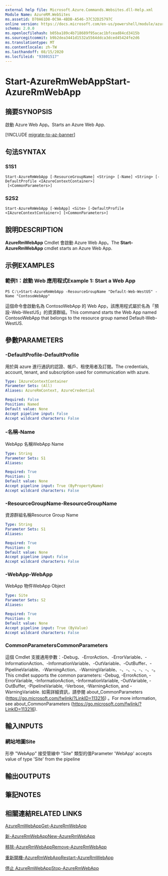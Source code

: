 ```yaml
---
external help file: Microsoft.Azure.Commands.Websites.dll-Help.xml
Module Name: AzureRM.WebSites
ms.assetid: D70A61D8-0C9A-4BDB-A546-37C32D25797C
online version: https://docs.microsoft.com/en-us/powershell/module/azurerm.websites/start-azurermwebapp
schema: 2.0.0
ms.openlocfilehash: b05ba189c4b718689f95acac1bfcead84cd3415b
ms.sourcegitcommit: b9b2dea3441d1532a5564ddca3dced45424fe2d6
ms.translationtype: MT
ms.contentlocale: zh-TW
ms.lasthandoff: 08/15/2020
ms.locfileid: "93801517"
---
```

# <span data-ttu-id="f1ab0-101">Start-AzureRmWebApp</span><span class="sxs-lookup"><span data-stu-id="f1ab0-101">Start-AzureRmWebApp</span></span>

## <span data-ttu-id="f1ab0-102">摘要</span><span class="sxs-lookup"><span data-stu-id="f1ab0-102">SYNOPSIS</span></span>
<span data-ttu-id="f1ab0-103">啟動 Azure Web App。</span><span class="sxs-lookup"><span data-stu-id="f1ab0-103">Starts an Azure Web App.</span></span>

[!INCLUDE [migrate-to-az-banner](../../includes/migrate-to-az-banner.md)]

## <span data-ttu-id="f1ab0-104">句法</span><span class="sxs-lookup"><span data-stu-id="f1ab0-104">SYNTAX</span></span>

### <span data-ttu-id="f1ab0-105">S1</span><span class="sxs-lookup"><span data-stu-id="f1ab0-105">S1</span></span>
```
Start-AzureRmWebApp [-ResourceGroupName] <String> [-Name] <String> [-DefaultProfile <IAzureContextContainer>]
 [<CommonParameters>]
```

### <span data-ttu-id="f1ab0-106">S2</span><span class="sxs-lookup"><span data-stu-id="f1ab0-106">S2</span></span>
```
Start-AzureRmWebApp [-WebApp] <Site> [-DefaultProfile <IAzureContextContainer>] [<CommonParameters>]
```

## <span data-ttu-id="f1ab0-107">說明</span><span class="sxs-lookup"><span data-stu-id="f1ab0-107">DESCRIPTION</span></span>
<span data-ttu-id="f1ab0-108">**AzureRmWebApp** Cmdlet 會啟動 Azure Web App。</span><span class="sxs-lookup"><span data-stu-id="f1ab0-108">The **Start-AzureRmWebApp** cmdlet starts an Azure Web App.</span></span>

## <span data-ttu-id="f1ab0-109">示例</span><span class="sxs-lookup"><span data-stu-id="f1ab0-109">EXAMPLES</span></span>

### <span data-ttu-id="f1ab0-110">範例1：啟動 Web 應用程式</span><span class="sxs-lookup"><span data-stu-id="f1ab0-110">Example 1: Start a Web App</span></span>
```
PS C:\>Start-AzureRmWebApp -ResourceGroupName "Default-Web-WestUS" -Name "ContosoWebApp"
```

<span data-ttu-id="f1ab0-111">這個命令會啟動名為 ContosoWebApp 的 Web App，該應用程式屬於名為「預設-Web-WestUS」的資源群組。</span><span class="sxs-lookup"><span data-stu-id="f1ab0-111">This command starts the Web App named ContosoWebApp that belongs to the resource group named Default-Web-WestUS.</span></span>

## <span data-ttu-id="f1ab0-112">參數</span><span class="sxs-lookup"><span data-stu-id="f1ab0-112">PARAMETERS</span></span>

### <span data-ttu-id="f1ab0-113">-DefaultProfile</span><span class="sxs-lookup"><span data-stu-id="f1ab0-113">-DefaultProfile</span></span>
<span data-ttu-id="f1ab0-114">用於與 azure 進行通訊的認證、帳戶、租使用者及訂閱。</span><span class="sxs-lookup"><span data-stu-id="f1ab0-114">The credentials, account, tenant, and subscription used for communication with azure.</span></span>

```yaml
Type: IAzureContextContainer
Parameter Sets: (All)
Aliases: AzureRmContext, AzureCredential

Required: False
Position: Named
Default value: None
Accept pipeline input: False
Accept wildcard characters: False
```

### <span data-ttu-id="f1ab0-115">-名稱</span><span class="sxs-lookup"><span data-stu-id="f1ab0-115">-Name</span></span>
<span data-ttu-id="f1ab0-116">WebApp 名稱</span><span class="sxs-lookup"><span data-stu-id="f1ab0-116">WebApp Name</span></span>

```yaml
Type: String
Parameter Sets: S1
Aliases: 

Required: True
Position: 1
Default value: None
Accept pipeline input: True (ByPropertyName)
Accept wildcard characters: False
```

### <span data-ttu-id="f1ab0-117">-ResourceGroupName</span><span class="sxs-lookup"><span data-stu-id="f1ab0-117">-ResourceGroupName</span></span>
<span data-ttu-id="f1ab0-118">資源群組名稱</span><span class="sxs-lookup"><span data-stu-id="f1ab0-118">Resource Group Name</span></span>

```yaml
Type: String
Parameter Sets: S1
Aliases: 

Required: True
Position: 0
Default value: None
Accept pipeline input: False
Accept wildcard characters: False
```

### <span data-ttu-id="f1ab0-119">-WebApp</span><span class="sxs-lookup"><span data-stu-id="f1ab0-119">-WebApp</span></span>
<span data-ttu-id="f1ab0-120">WebApp 物件</span><span class="sxs-lookup"><span data-stu-id="f1ab0-120">WebApp Object</span></span>

```yaml
Type: Site
Parameter Sets: S2
Aliases: 

Required: True
Position: 0
Default value: None
Accept pipeline input: True (ByValue)
Accept wildcard characters: False
```

### <span data-ttu-id="f1ab0-121">CommonParameters</span><span class="sxs-lookup"><span data-stu-id="f1ab0-121">CommonParameters</span></span>
<span data-ttu-id="f1ab0-122">這個 Cmdlet 支援通用參數：-Debug、-ErrorAction、-ErrorVariable、-InformationAction、-InformationVariable、-OutVariable、-OutBuffer、-PipelineVariable、-WarningAction、-WarningVariable、-、-、-、-、-、-。</span><span class="sxs-lookup"><span data-stu-id="f1ab0-122">This cmdlet supports the common parameters: -Debug, -ErrorAction, -ErrorVariable, -InformationAction, -InformationVariable, -OutVariable, -OutBuffer, -PipelineVariable, -Verbose, -WarningAction, and -WarningVariable.</span></span> <span data-ttu-id="f1ab0-123">如需詳細資訊，請參閱 about_CommonParameters (https://go.microsoft.com/fwlink/?LinkID=113216) 。</span><span class="sxs-lookup"><span data-stu-id="f1ab0-123">For more information, see about_CommonParameters (https://go.microsoft.com/fwlink/?LinkID=113216).</span></span>

## <span data-ttu-id="f1ab0-124">輸入</span><span class="sxs-lookup"><span data-stu-id="f1ab0-124">INPUTS</span></span>

### <span data-ttu-id="f1ab0-125">網站地圖</span><span class="sxs-lookup"><span data-stu-id="f1ab0-125">Site</span></span>
<span data-ttu-id="f1ab0-126">形參 "WebApp" 接受管線中 "Site" 類型的值</span><span class="sxs-lookup"><span data-stu-id="f1ab0-126">Parameter 'WebApp' accepts value of type 'Site' from the pipeline</span></span>

## <span data-ttu-id="f1ab0-127">輸出</span><span class="sxs-lookup"><span data-stu-id="f1ab0-127">OUTPUTS</span></span>

## <span data-ttu-id="f1ab0-128">筆記</span><span class="sxs-lookup"><span data-stu-id="f1ab0-128">NOTES</span></span>

## <span data-ttu-id="f1ab0-129">相關連結</span><span class="sxs-lookup"><span data-stu-id="f1ab0-129">RELATED LINKS</span></span>

[<span data-ttu-id="f1ab0-130">AzureRmWebApp</span><span class="sxs-lookup"><span data-stu-id="f1ab0-130">Get-AzureRmWebApp</span></span>](./Get-AzureRmWebApp.md)

[<span data-ttu-id="f1ab0-131">新-AzureRmWebApp</span><span class="sxs-lookup"><span data-stu-id="f1ab0-131">New-AzureRmWebApp</span></span>](./New-AzureRmWebApp.md)

[<span data-ttu-id="f1ab0-132">移除-AzureRmWebApp</span><span class="sxs-lookup"><span data-stu-id="f1ab0-132">Remove-AzureRmWebApp</span></span>](./Remove-AzureRmWebApp.md)

[<span data-ttu-id="f1ab0-133">重新開機-AzureRmWebApp</span><span class="sxs-lookup"><span data-stu-id="f1ab0-133">Restart-AzureRmWebApp</span></span>](./Restart-AzureRmWebApp.md)

[<span data-ttu-id="f1ab0-134">停止 AzureRmWebApp</span><span class="sxs-lookup"><span data-stu-id="f1ab0-134">Stop-AzureRmWebApp</span></span>](./Stop-AzureRmWebApp.md)


